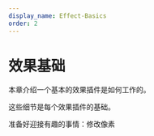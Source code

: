 ```yaml
---
display_name: Effect-Basics
order: 2
---
```


# 效果基础

本章介绍一个基本的效果插件是如何工作的。

这些细节是每个效果插件的基础。

准备好迎接有趣的事情：修改像素
